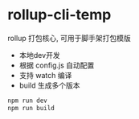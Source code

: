# rollup-cli-temp

rollup 打包核心, 可用于脚手架打包模版

- 本地dev开发
- 根据 config.js 自动配置
- 支持 watch 编译
- build 生成多个版本

```js
npm run dev
npm run build
```
